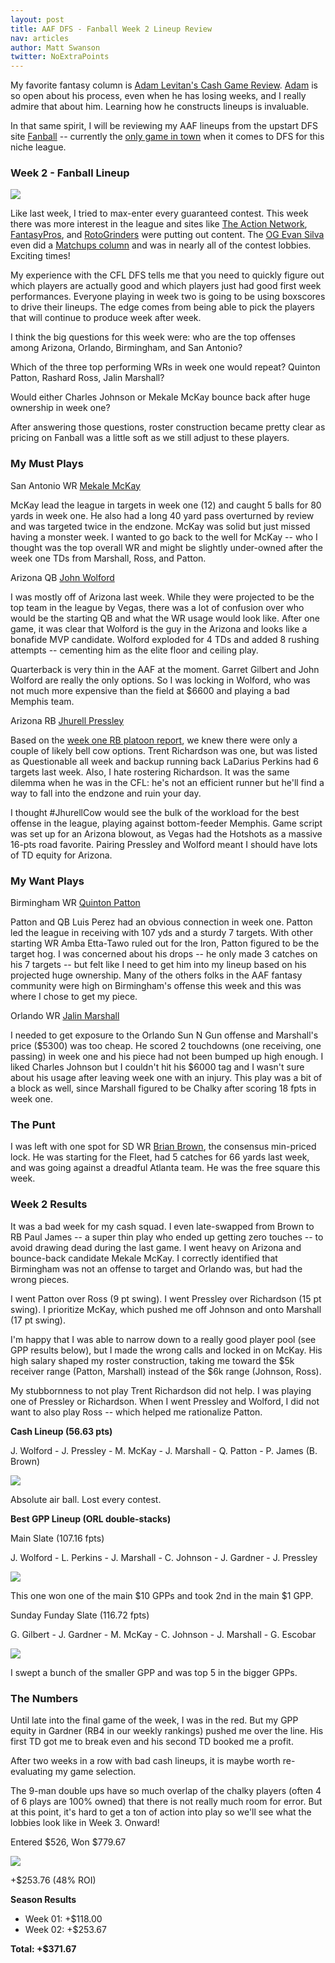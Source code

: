 ```yaml
---
layout: post
title: AAF DFS - Fanball Week 2 Lineup Review
nav: articles
author: Matt Swanson
twitter: NoExtraPoints
---
```


My favorite fantasy column is [Adam Levitan's Cash Game Review](https://www.draftkings.com/playbook/nfl/fantasy-football-adam-levitans-week-17-cash-game-review). [Adam](https://twitter.com/adamlevitan) is so open about his process, even when he has losing weeks, and I really admire that about him. Learning how he constructs lineups is invaluable.

In that same spirit, I will be reviewing my AAF lineups from the upstart DFS site [Fanball](https://www.fanball.com) -- currently the [only game in town](/ultimate-guide-to-aaf-fantasy) when it comes to DFS for this niche league.

<h3 class="team-header aaf-header">Week 2 - Fanball Lineup</h3>

![](/images/fanball-week-2-cash.png)

Like last week, I tried to max-enter every guaranteed contest. This week there was more interest in the league and sites like [The Action Network](https://www.actionnetwork.com/nfl/action-network-nfl-podcast-alliance-american-football-week-2-betting-fantasy-breakdown), [FantasyPros](https://www.fantasypros.com/2019/02/aaf-fantasy-football-player-rankings-week-2/), and [RotoGrinders](https://rotogrinders.com/videos/aaf-fantasy-props-w-evan-silva-eric-crain-and-nick-mensio-2923514) were putting out content. The [OG Evan Silva](https://twitter.com/evansilva) even did a [Matchups column](https://www.rotoworld.com/article/matchups/aaf-saturday-matchups) and was in nearly all of the contest lobbies. Exciting times!

My experience with the CFL DFS tells me that you need to quickly figure out which players are actually good and which players just had good first week performances. Everyone playing in week two is going to be using boxscores to drive their lineups. The edge comes from being able to pick the players that will continue to produce week after week.

I think the big questions for this week were: who are the top offenses among Arizona, Orlando, Birmingham, and San Antonio?

Which of the three top performing WRs in week one would repeat? Quinton Patton, Rashard Ross, Jalin Marshall?

Would either Charles Johnson or Mekale McKay bounce back after huge ownership in week one?

After answering those questions, roster construction became pretty clear as pricing on Fanball was a little soft as we still adjust to these players.

<h3 class="aaf-header-small">My Must Plays</h3>

San Antonio WR [Mekale McKay](/players/mekale-mckay/)

McKay lead the league in targets in week one (12) and caught 5 balls for 80 yards in week one. He also had a long 40 yard pass overturned by review and was targeted twice in the endzone. McKay was solid but just missed having a monster week. I wanted to go back to the well for McKay -- who I thought was the top overall WR and might be slightly under-owned after the week one TDs from Marshall, Ross, and Patton.

Arizona QB [John Wolford](/players/john-wolford)

I was mostly off of Arizona last week. While they were projected to be the top team in the league by Vegas, there was a lot of confusion over who would be the starting QB and what the WR usage would look like. After one game, it was clear that Wolford is the guy in the Arizona and looks like a bonafide MVP candidate. Wolford exploded for 4 TDs and added 8 rushing attempts -- cementing him as the elite floor and ceiling play.

Quarterback is very thin in the AAF at the moment. Garret Gilbert and John Wolford are really the only options. So I was locking in Wolford, who was not much more expensive than the field at \$6600 and playing a bad Memphis team.

Arizona RB [Jhurell Pressley](/players/jhurell-pressley)

Based on the [week one RB platoon report](https://noextrapoints.com/rb-platoon-report-week-01), we knew there were only a couple of likely bell cow options. Trent Richardson was one, but was listed as Questionable all week and backup running back LaDarius Perkins had 6 targets last week. Also, I hate rostering Richardson. It was the same dilemma when he was in the CFL: he's not an efficient runner but he'll find a way to fall into the endzone and ruin your day.

I thought #JhurellCow would see the bulk of the workload for the best offense in the league, playing against bottom-feeder Memphis. Game script was set up for an Arizona blowout, as Vegas had the Hotshots as a massive 16-pts road favorite. Pairing Pressley and Wolford meant I should have lots of TD equity for Arizona.

<h3 class="aaf-header-small">My Want Plays</h3>

Birmingham WR [Quinton Patton](/players/quinton-patton)

Patton and QB Luis Perez had an obvious connection in week one. Patton led the league in receiving with 107 yds and a sturdy 7 targets. With other starting WR Amba Etta-Tawo ruled out for the Iron, Patton figured to be the target hog. I was concerned about his drops -- he only made 3 catches on his 7 targets -- but felt like I need to get him into my lineup based on his projected huge ownership. Many of the others folks in the AAF fantasy community were high on Birmingham's offense this week and this was where I chose to get my piece.

Orlando WR [Jalin Marshall](/players/jalin-marshall)

I needed to get exposure to the Orlando Sun N Gun offense and Marshall's price ($5300) was too cheap. He scored 2 touchdowns (one receiving, one passing) in week one and his piece had not been bumped up high enough. I liked Charles Johnson but I couldn't hit his $6000 tag and I wasn't sure about his usage after leaving week one with an injury. This play was a bit of a block as well, since Marshall figured to be Chalky after scoring 18 fpts in week one.

<h3 class="aaf-header-small">The Punt</h3>

I was left with one spot for SD WR [Brian Brown](/players/brian-brown), the consensus min-priced lock. He was starting for the Fleet, had 5 catches for 66 yards last week, and was going against a dreadful Atlanta team. He was the free square this week.

<h3 class="team-header aaf-header">Week 2 Results</h3>

It was a bad week for my cash squad. I even late-swapped from Brown to RB Paul James -- a super thin play who ended up getting zero touches -- to avoid drawing dead during the last game. I went heavy on Arizona and bounce-back candidate Mekale McKay. I correctly identified that Birmingham was not an offense to target and Orlando was, but had the wrong pieces.

I went Patton over Ross (9 pt swing).
I went Pressley over Richardson (15 pt swing).
I prioritize McKay, which pushed me off Johnson and onto Marshall (17 pt swing).

I'm happy that I was able to narrow down to a really good player pool (see GPP results below), but I made the wrong calls and locked in on McKay. His high salary shaped my roster construction, taking me toward the $5k receiver range (Patton, Marshall) instead of the $6k range (Johnson, Ross).

My stubbornness to not play Trent Richardson did not help. I was playing one of Pressley or Richardson. When I went Pressley and Wolford, I did not want to also play Ross -- which helped me rationalize Patton.

**Cash Lineup (56.63 pts)**

J. Wolford - J. Pressley - M. McKay - J. Marshall - Q. Patton - P. James (B. Brown)

![](/images/fanball-week-2-cash.png)

Absolute air ball. Lost every contest.

**Best GPP Lineup (ORL double-stacks)**

Main Slate (107.16 fpts)

J. Wolford - L. Perkins - J. Marshall - C. Johnson - J. Gardner - J. Pressley

![](/images/fanball-week-2-gpp-main.png)

This one won one of the main $10 GPPs and took 2nd in the main $1 GPP.

Sunday Funday Slate (116.72 fpts)

G. Gilbert - J. Gardner - M. McKay - C. Johnson - J. Marshall - G. Escobar

![](/images/fanball-week-2-gpp-sunday.png)

I swept a bunch of the smaller GPP and was top 5 in the bigger GPPs.

<h3 class="aaf-header-small">The Numbers</h3>

Until late into the final game of the week, I was in the red. But my GPP equity in Gardner (RB4 in our weekly rankings) pushed me over the line. His first TD got me to break even and his second TD booked me a profit.

After two weeks in a row with bad cash lineups, it is maybe worth re-evaluating my game selection.

The 9-man double ups have so much overlap of the chalky players (often 4 of 6 plays are 100% owned) that there is not really much room for error. But at this point, it's hard to get a ton of action into play so we'll see what the lobbies look like in Week 3. Onward!

Entered $526, Won $779.67

![](/images/fanball-week-2-results.png)

+\$253.76 (48% ROI)

**Season Results**

- Week 01: +\$118.00
- Week 02: +\$253.67

**Total: +\$371.67**
